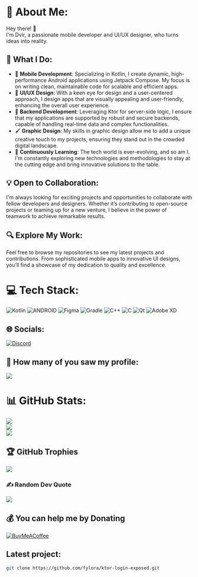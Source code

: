 # 💫 About Me:

Hey there! 👋  
I'm Dvir, a passionate mobile developer and UI/UX designer, who turns ideas into reality.

## 🚀 What I Do:

- 📱 **Mobile Development**: Specializing in Kotlin, I create dynamic, high-performance Android applications using Jetpack Compose. My focus is on writing clean, maintainable code for scalable and efficient apps.
- 🎨 **UI/UX Design**: With a keen eye for design and a user-centered approach, I design apps that are visually appealing and user-friendly, enhancing the overall user experience.
- 💾 **Backend Development**: Leveraging Ktor for server-side logic, I ensure that my applications are supported by robust and secure backends, capable of handling real-time data and complex functionalities.
- 🖌️ **Graphic Design**: My skills in graphic design allow me to add a unique creative touch to my projects, ensuring they stand out in the crowded digital landscape.
- 🌱 **Continuously Learning**: The tech world is ever-evolving, and so am I. I'm constantly exploring new technologies and methodologies to stay at the cutting edge and bring innovative solutions to the table.

## 💡 Open to Collaboration:

I'm always looking for exciting projects and opportunities to collaborate with fellow developers and designers. Whether it’s contributing to open-source projects or teaming up for a new venture, I believe in the power of teamwork to achieve remarkable results.

## 🔍 Explore My Work:

Feel free to browse my repositories to see my latest projects and contributions. From sophisticated mobile apps to innovative UI designs, you’ll find a showcase of my dedication to quality and excellence.

# 💻 Tech Stack:
![Kotlin](https://img.shields.io/badge/kotlin-%230095D5.svg?style=for-the-badge&logo=kotlin&logoColor=white) ![ANDROID](https://img.shields.io/badge/android-%2320232a.svg?style=for-the-badge&logo=android&logoColor=%a4c639) ![Figma](https://img.shields.io/badge/figma-%23F24E1E.svg?style=for-the-badge&logo=figma&logoColor=white) ![Gradle](https://img.shields.io/badge/Gradle-02303A.svg?style=for-the-badge&logo=Gradle&logoColor=white) ![C++](https://img.shields.io/badge/c++-%2300599C.svg?style=for-the-badge&logo=c%2B%2B&logoColor=white) ![C](https://img.shields.io/badge/c-%2300599C.svg?style=for-the-badge&logo=c&logoColor=white) ![Qt](https://img.shields.io/badge/Qt-%23217346.svg?style=for-the-badge&logo=Qt&logoColor=white) ![Adobe XD](https://img.shields.io/badge/Adobe%20XD-470137?style=for-the-badge&logo=Adobe%20XD&logoColor=#FF61F6)

## 🌐 Socials:
[![Discord](https://img.shields.io/badge/Discord-%237289DA.svg?logo=discord&logoColor=white)](https://discord.gg/https://discord.gg/HMXtmRfQQw) 

## 👤 How many of you saw my profile:
[![](https://visitcount.itsvg.in/api?id=fylora&label=Views&icon=0&pretty=true)](https://visitcount.itsvg.in)

# 📊 GitHub Stats:
![](https://github-readme-stats.vercel.app/api?username=fylora&theme=dark&hide_border=false&include_all_commits=false&count_private=false)<br/>
![](https://github-readme-streak-stats.herokuapp.com/?user=fylora&theme=dark&hide_border=false)<br/>
![](https://github-readme-stats.vercel.app/api/top-langs/?username=fylora&theme=dark&hide_border=false&include_all_commits=true&count_private=false&layout=compact)

## 🏆 GitHub Trophies
![](https://github-profile-trophy.vercel.app/?username=fylora&theme=radical&no-frame=false&no-bg=true&margin-w=4)

### ✍️ Random Dev Quote
![](https://quotes-github-readme.vercel.app/api?type=horizontal&theme=radical)

## 💰 You can help me by Donating
[![BuyMeACoffee](https://img.shields.io/badge/Buy%20Me%20a%20Coffee-ffdd00?style=for-the-badge&logo=buy-me-a-coffee&logoColor=black)](https://buymeacoffee.com/bidbidapps) 

## Latest project:
```bash
git clone https://github.com/fylora/ktor-login-exposed.git
``` 
